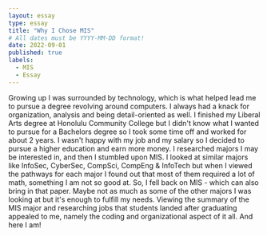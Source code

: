 ```yaml
---
layout: essay
type: essay
title: "Why I Chose MIS"
# All dates must be YYYY-MM-DD format!
date: 2022-09-01
published: true
labels:
  - MIS
  - Essay
---
```

Growing up I was surrounded by technology, which is what helped lead me to pursue a degree revolving around computers. I always had a knack for organization, analysis and being detail-oriented as well. I finished my Liberal Arts degree at Honolulu Community College but I didn't know what I wanted to pursue for a Bachelors degree so I took some time off and worked for about 2 years. I wasn't happy with my job and my salary so I decided to pursue a higher education and earn more money. I researched majors I may be interested in, and then I stumbled upon MIS. I looked at similar majors like InfoSec, CyberSec, CompSci, CompEng & InfoTech but when I viewed the pathways for each major I found out that most of them required a lot of math, something I am not so good at. So, I fell back on MIS - which can also bring in that paper. Maybe not as much as some of the other majors I was looking at but it's enough to fulfill my needs. Viewing the summary of the MIS major and researching jobs that students landed after graduating appealed to me, namely the coding and organizational aspect of it all. And here I am!
